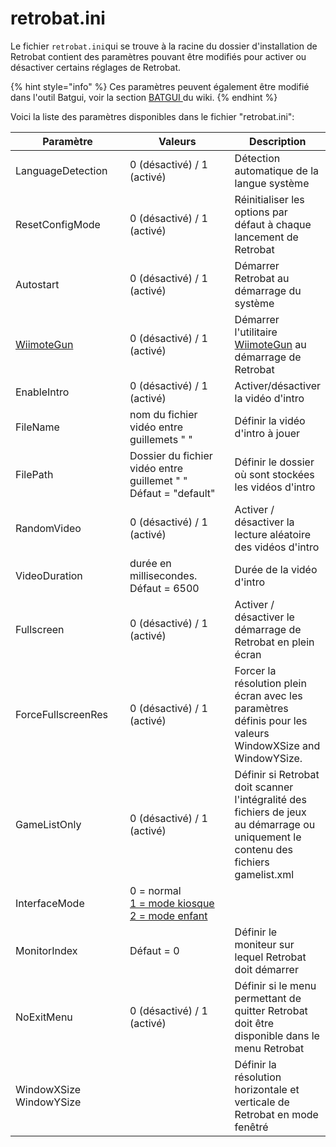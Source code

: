 # retrobat.ini

Le fichier `retrobat.ini`qui se trouve à la racine du dossier d'installation de Retrobat contient des paramètres pouvant être modifiés pour activer ou désactiver certains réglages de Retrobat.

{% hint style="info" %}
Ces paramètres peuvent également être modifié dans l'outil Batgui, voir la section [BATGUI ](batgui.md)du wiki.
{% endhint %}

Voici la liste des paramètres disponibles dans le fichier "retrobat.ini":

<table><thead><tr><th width="199">Paramètre</th><th width="226">Valeurs</th><th>Description</th></tr></thead><tbody><tr><td>LanguageDetection</td><td>0 (désactivé) / 1 (activé)</td><td>Détection automatique de la langue système</td></tr><tr><td>ResetConfigMode</td><td>0 (désactivé) / 1 (activé)</td><td>Réinitialiser les options par défaut à chaque lancement de Retrobat</td></tr><tr><td>Autostart</td><td>0 (désactivé) / 1 (activé)</td><td>Démarrer Retrobat au démarrage du système</td></tr><tr><td><a href="../controleurs/supported-controllers/lightguns/wiimotegun.md">WiimoteGun</a></td><td>0 (désactivé) / 1 (activé)</td><td>Démarrer l'utilitaire <a href="../controleurs/supported-controllers/lightguns/wiimotegun.md">WiimoteGun</a> au démarrage de Retrobat</td></tr><tr><td>EnableIntro</td><td>0 (désactivé) / 1 (activé)</td><td>Activer/désactiver la vidéo d'intro</td></tr><tr><td>FileName</td><td>nom du fichier vidéo entre guillemets " "</td><td>Définir la vidéo d'intro à jouer</td></tr><tr><td>FilePath</td><td>Dossier du fichier vidéo entre guillemet " " <br>Défaut = "default"</td><td>Définir le dossier où sont stockées les vidéos d'intro</td></tr><tr><td>RandomVideo</td><td>0 (désactivé) / 1 (activé)</td><td>Activer / désactiver la lecture aléatoire des vidéos d'intro</td></tr><tr><td>VideoDuration</td><td>durée en millisecondes.<br>Défaut = 6500</td><td>Durée de la vidéo d'intro</td></tr><tr><td>Fullscreen</td><td>0 (désactivé) / 1 (activé)</td><td>Activer / désactiver le démarrage de Retrobat en plein écran</td></tr><tr><td>ForceFullscreenRes</td><td>0 (désactivé) / 1 (activé)</td><td>Forcer la résolution plein écran avec les paramètres définis pour les valeurs WindowXSize and WindowYSize.</td></tr><tr><td>GameListOnly</td><td>0 (désactivé) / 1 (activé)</td><td>Définir si Retrobat doit scanner l'intégralité des fichiers de jeux au démarrage ou uniquement le contenu des fichiers gamelist.xml</td></tr><tr><td>InterfaceMode</td><td>0 = normal<br><a href="kiosk-and-kid-mode.md">1 = mode kiosque<br>2 = mode enfant</a></td><td></td></tr><tr><td>MonitorIndex</td><td>Défaut = 0</td><td>Définir le moniteur sur lequel Retrobat doit démarrer</td></tr><tr><td>NoExitMenu</td><td>0 (désactivé) / 1 (activé)</td><td>Définir si le menu permettant de quitter Retrobat doit être disponible dans le menu Retrobat</td></tr><tr><td>WindowXSize<br>WindowYSize</td><td></td><td>Définir la résolution horizontale et verticale de Retrobat en mode fenêtré</td></tr></tbody></table>
